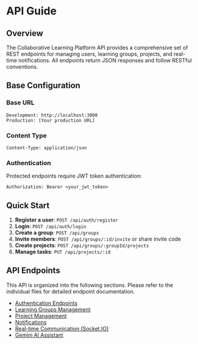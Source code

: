 # API Guide

## Overview

The Collaborative Learning Platform API provides a comprehensive set of REST endpoints for managing users, learning groups, projects, and real-time notifications. All endpoints return JSON responses and follow RESTful conventions.

## Base Configuration

### Base URL
```
Development: http://localhost:3000
Production: [Your production URL]
```

### Content Type
```
Content-Type: application/json
```

### Authentication
Protected endpoints require JWT token authentication:
```
Authorization: Bearer <your_jwt_token>
```

## Quick Start

1. **Register a user**: `POST /api/auth/register`
2. **Login**: `POST /api/auth/login`
3. **Create a group**: `POST /api/groups`
4. **Invite members**: `POST /api/groups/:id/invite` or share invite code
5. **Create projects**: `POST /api/groups/:groupId/projects`
6. **Manage tasks**: `PUT /api/projects/:id`

## API Endpoints

This API is organized into the following sections. Please refer to the individual files for detailed endpoint documentation.

- [Authentication Endpoints](./API_GUIDE_AUTH.md)
- [Learning Groups Management](./API_GUIDE_GROUPS.md)
- [Project Management](./API_GUIDE_PROJECTS.md)
- [Notifications](./API_GUIDE_NOTIFICATIONS.md)
- [Real-time Communication (Socket.IO)](./API_GUIDE_SOCKETS.md)
- [Gemini AI Assistant](./API_GUIDE_AI.md)
